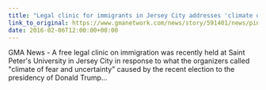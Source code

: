 ```yaml
---
title: "Legal clinic for immigrants in Jersey City addresses 'climate of fear'"
link_to_original: https://www.gmanetwork.com/news/story/591401/news/pinoyabroad/legal-clinic-for-immigrants-in-jersey-city-addresses-climate-of-fear)  
date: 2016-02-06T12:00:00+00:00
---
```

  
GMA News - A free legal clinic on immigration was recently held at Saint Peter's University in Jersey City in response to what the organizers called "climate of fear and uncertainty" caused by the recent election to the presidency of Donald Trump...  


